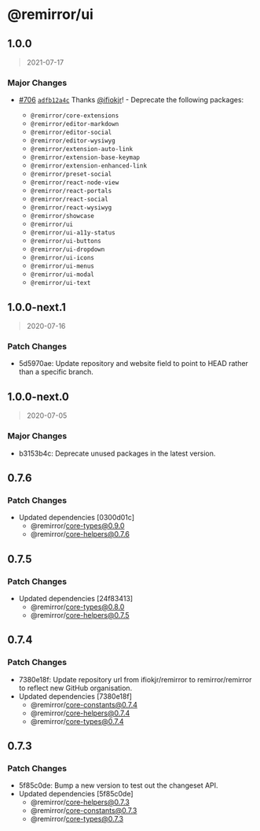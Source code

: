 # @remirror/ui

## 1.0.0

> 2021-07-17

### Major Changes

- [#706](https://github.com/remirror/remirror/pull/706) [`adfb12a4c`](https://github.com/remirror/remirror/commit/adfb12a4cee7031eec4baa10830b0fc0134ebdc8) Thanks [@ifiokjr](https://github.com/ifiokjr)! - Deprecate the following packages:

  - `@remirror/core-extensions`
  - `@remirror/editor-markdown`
  - `@remirror/editor-social`
  - `@remirror/editor-wysiwyg`
  - `@remirror/extension-auto-link`
  - `@remirror/extension-base-keymap`
  - `@remirror/extension-enhanced-link`
  - `@remirror/preset-social`
  - `@remirror/react-node-view`
  - `@remirror/react-portals`
  - `@remirror/react-social`
  - `@remirror/react-wysiwyg`
  - `@remirror/showcase`
  - `@remirror/ui`
  - `@remirror/ui-a11y-status`
  - `@remirror/ui-buttons`
  - `@remirror/ui-dropdown`
  - `@remirror/ui-icons`
  - `@remirror/ui-menus`
  - `@remirror/ui-modal`
  - `@remirror/ui-text`

## 1.0.0-next.1

> 2020-07-16

### Patch Changes

- 5d5970ae: Update repository and website field to point to HEAD rather than a specific branch.

## 1.0.0-next.0

> 2020-07-05

### Major Changes

- b3153b4c: Deprecate unused packages in the latest version.

## 0.7.6

### Patch Changes

- Updated dependencies [0300d01c]
  - @remirror/core-types@0.9.0
  - @remirror/core-helpers@0.7.6

## 0.7.5

### Patch Changes

- Updated dependencies [24f83413]
  - @remirror/core-types@0.8.0
  - @remirror/core-helpers@0.7.5

## 0.7.4

### Patch Changes

- 7380e18f: Update repository url from ifiokjr/remirror to remirror/remirror to reflect new GitHub organisation.
- Updated dependencies [7380e18f]
  - @remirror/core-constants@0.7.4
  - @remirror/core-helpers@0.7.4
  - @remirror/core-types@0.7.4

## 0.7.3

### Patch Changes

- 5f85c0de: Bump a new version to test out the changeset API.
- Updated dependencies [5f85c0de]
  - @remirror/core-helpers@0.7.3
  - @remirror/core-constants@0.7.3
  - @remirror/core-types@0.7.3
